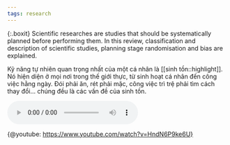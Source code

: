 ```yaml
---
tags: research
---
```

{:.boxit}
Scientific researches are studies that should be systematically planned before performing them. In this review, classification and description of scientific studies, planning stage randomisation and bias are explained.

Kỹ năng tự nhiên quan trọng nhất của một cá nhân là [[sinh tồn::highlight]]. Nó hiện diện ở mọi nơi trong thế giới thực, từ sinh hoạt cá nhân đến công việc hằng ngày. Đói phải ăn, rét phải mặc, công việc trì trệ phải tìm cách thay đổi... chúng đều là các vấn đề của sinh tồn. 

<audio preload="auto" id="id12" controls="controls" onended="func12();" src="http://upload.wikimedia.org/wikipedia/commons/8/86/20090724NIHWiki.ogg"></audio>

{@youtube: https://www.youtube.com/watch?v=HndN6P9ke6U}
